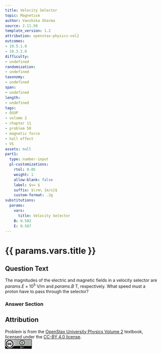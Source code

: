 ```yaml
---
title: Velocity Selector
topic: Magnetism
author: Vanshika Sharma
source: 2.11.50
template_version: 1.2
attribution: openstax-physics-vol2
outcomes:
- 19.5.1.0
- 19.3.2.0
difficulty:
- undefined
randomization:
- undefined
taxonomy:
- undefined
span:
- undefined
length:
- undefined
tags:
- OSUP
- volume 2
- chapter 11
- problem 50
- magnetic force
- hall effect
- VS
assets: null
part1:
  type: number-input
  pl-customizations:
    rtol: 0.05
    weight: 1
    allow-blank: false
    label: $v= $
    suffix: $\rm\ {m/s}$
    custom-format: .2g
substitutions:
  params:
    vars:
      title: Velocity Selector
    B: 0.502
    E: 0.567
---
```

# {{ params.vars.title }}

## Question Text

The magnitudes of the electric and magnetic fields in a velocity selector are ${{params.E}} \times 10^{5} \textrm{ V/m}$ and ${{params.B}}\textrm{ T}$, respectively.
What speed must a proton have to pass through the selector?

### Answer Section

## Attribution

Problem is from the [OpenStax University Physics Volume 2](https://openstax.org/details/books/university-physics-volume-2) textbook, licensed under the [CC-BY 4.0 license](https://creativecommons.org/licenses/by/4.0/).<br>![Image representing the Creative Commons 4.0 BY license.](https://raw.githubusercontent.com/firasm/bits/master/by.png)